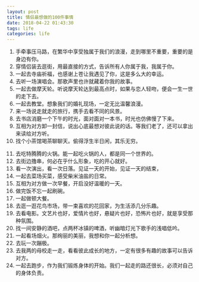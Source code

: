 ```yaml
---
layout: post
title: 情侣最想做的100件事情
date: 2018-04-22 01:43:30
tags: life
categories: life
---
```


1. 手牵事压马路，在繁华中享受独属于我们的浪漫，走到哪里不重要，重要的是身边有你。
2. 穿情侣装去逛街，用最直接的方式，告诉所有人你属于我，我属于你。
3. 一起去寺庙祈福，也感谢上苍让我遇见了你，这是多么大的幸运。
4. 去听一场演唱会。那歌声里也许就藏着你我的故事。
5. 一起去做摩天轮。听说摩天轮达到最高点时，如果与恋人轻吻，便会一生一世的走下去。
6. 一起去教堂。想象我们的婚礼现场，一定无比温馨浪漫。
7. 来一场说走就走的旅行，携手去看不同的风景。
8. 去书店消磨一个下午的时光，面对面对一本书，时光也仿佛慢了下来。
9. 互相为对方卸一封信，说出心底最想对彼此说的话。等我们老了，还可以拿出来读给对方听。
10. 找个小茶馆喝茶聊聊天。偷得浮生半日闲，其乐无穷。

<!-- more -->

11. 去吃特腾腾的火锅。能一起吃火锅的人，都是同一个世界的。
12. 去街边撸串，何必在乎什么形象，吃的开心就好。
13. 看一次演出，看一次日落。见证一天的开始，见证一天的结束，
14. 一起去菜场买菜，感受柴米油盐的日常。
15. 互相为对方做一次早餐，开启没好温暖的一天。
16. 做完饭不忘一起刷碗。
17. 一起做顿大餐。
18. 去逛一逛花鸟市场，带一束喜欢的花回家，为生活添几分乐趣。
19. 去看电影。文艺片也好，爱情片也好，悬疑片也好，恐怖片也好，就是享受那种氛围。
20. 找一间安静的酒吧，点两杯冰镇的啤酒，听幽暗灯光下歌手的浅唱低吟。
21. 一起看场烟火。那绚丽的美丽，我想和你一起分析想。
22. 去玩一次蹦极。
23. 去我两的母校走一走，看看彼此成长的地方，一定有很多有趣的故事可以告诉对方。
24. 一起去跑步，作为我们锻炼身体的开始。我们一起走的路还很长，必须对自己的身体负责。